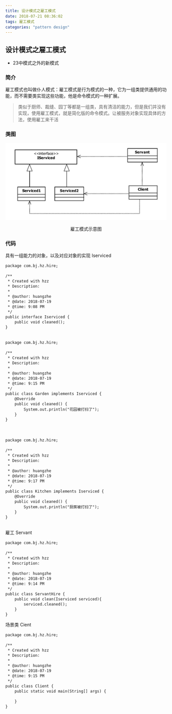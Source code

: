 ```yaml
---
title: 设计模式之雇工模式
date: 2018-07-21 08:36:02
tags: 雇工模式
categories: "pattern design"
---
```


## 设计模式之雇工模式
* 23中模式之外的新模式

### 简介
雇工模式也叫做仆人模式：雇工模式是行为模式的一种，它为一组类提供通用的功能，而不需要类实现这些功能，他是命令模式的一种扩展。
> 类似于厨师、裁缝、园丁等都是一组类，具有清洁的能力，但是我们并没有实现，使用雇工模式，就是简化版的命令模式。让被服务对象实现具体的方法，使用雇工来干活

### 类图
![雇工模式示意图](images/2018-07-19-4.png)
<center>雇工模式示意图</center>

### 代码

具有一组能力的对象，以及对应对象的实现
Iserviced
```
package com.bj.hz.hire;

/**
 * Created with hzz
 * Description:
 *
 * @author: huangzhe
 * @date: 2018-07-19
 * @time: 9:08 PM
 */
public interface Iserviced {
    public void cleaned();
}


package com.bj.hz.hire;

/**
 * Created with hzz
 * Description:
 *
 * @author: huangzhe
 * @date: 2018-07-19
 * @time: 9:15 PM
 */
public class Garden implements Iserviced {
    @Override
    public void cleaned() {
        System.out.println("花园被打扫了");
    }
}



package com.bj.hz.hire;

/**
 * Created with hzz
 * Description:
 *
 * @author: huangzhe
 * @date: 2018-07-19
 * @time: 9:17 PM
 */
public class Kitchen implements Iserviced {
    @Override
    public void cleaned() {
        System.out.println("厨房被打扫了");
    }
}


```

雇工 Servant
```
package com.bj.hz.hire;

/**
 * Created with hzz
 * Description:
 *
 * @author: huangzhe
 * @date: 2018-07-19
 * @time: 9:14 PM
 */
public class ServantHire {
    public void clean(Iserviced serviced){
        serviced.cleaned();
    }
}
```

场景类
Cient
```
package com.bj.hz.hire;

/**
 * Created with hzz
 * Description:
 *
 * @author: huangzhe
 * @date: 2018-07-19
 * @time: 9:15 PM
 */
public class Client {
    public static void main(String[] args) {

    }
}
```



